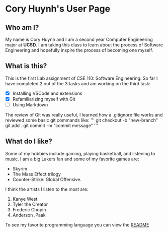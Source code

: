 # Cory Huynh's User Page
## Who am I?
My name is Cory Huynh and I am a second year Computer Engineering major at **UCSD**. I am taking this class to learn about the process of Software Engineering and hopefully inspire the process of becoming one myself. 
## What is this?
This is the first Lab assignment of CSE 110: Software Engineering. So far I have completed 2 out of the 3 tasks and am working on the third task:
- [x] Installing VSCode and extensions
- [x] Refamiliarizing myself with Git
- [ ] Using Markdown
  
The review of Git was really useful, I learned how a .gitignore file works and reviewed some basic git commands like:
'''
git checkout -b "new-branch"
git add .
git commit -m "commit message"
'''

## What do I like?
Some of my hobbies include gaming, playing basketball, and listening to music. I am a big Lakers fan and some of my favorite games are: 
- Skyrim
- The Mass Effect trilogy
- Counter-Strike: Global Offensive.
  
I think the artists I listen to the most are:
1. Kanye West
2. Tyler the Creator
3. Frederic Chopin
4. Anderson .Paak
   
To see my favorite programming language you can view the [README](README.md)